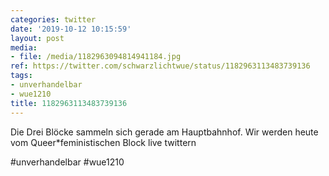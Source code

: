 ```yaml
---
categories: twitter
date: '2019-10-12 10:15:59'
layout: post
media:
- file: /media/1182963094814941184.jpg
ref: https://twitter.com/schwarzlichtwue/status/1182963113483739136
tags:
- unverhandelbar
- wue1210
title: 1182963113483739136
---
```

Die Drei Blöcke sammeln sich gerade am Hauptbahnhof. Wir werden heute vom Queer\*feministischen Block live twittern



#unverhandelbar #wue1210  
